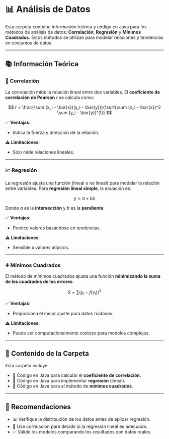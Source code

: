 # 📊 Análisis de Datos

Esta carpeta contiene información teórica y código en Java para los métodos de análisis de datos: **Correlación**, **Regresión** y **Mínimos Cuadrados**. Estos métodos se utilizan para modelar relaciones y tendencias en conjuntos de datos.

---

## 📚 Información Teórica

### 🔗 Correlación

La correlación mide la relación lineal entre dos variables. El **coeficiente de correlación de Pearson** $r$ se calcula como:

$$
r = \frac{\sum (x_i - \bar{x})(y_i - \bar{y})}{\sqrt{\sum (x_i - \bar{x})^2 \sum (y_i - \bar{y})^2}}
$$

✅ **Ventajas**:
- Indica la fuerza y dirección de la relación.

⚠️ **Limitaciones**:
- Solo mide relaciones lineales.

---

### 📈 Regresión

La regresión ajusta una función (lineal o no lineal) para modelar la relación entre variables. Para **regresión lineal simple**, la ecuación es:

$$
y = a + bx
$$

Donde $a$ es la **intersección** y $b$ es la **pendiente**.

✅ **Ventajas**:
- Predice valores basándose en tendencias.

⚠️ **Limitaciones**:
- Sensible a valores atípicos.

---

### ➕ Mínimos Cuadrados

El método de mínimos cuadrados ajusta una función **minimizando la suma de los cuadrados de los errores**:

$$
S = \sum (y_i - f(x_i))^2
$$

✅ **Ventajas**:
- Proporciona el mejor ajuste para datos ruidosos.

⚠️ **Limitaciones**:
- Puede ser computacionalmente costoso para modelos complejos.

---

## 📂 Contenido de la Carpeta

Esta carpeta incluye:

- 📄 Código en Java para calcular el **coeficiente de correlación**.
- 📄 Código en Java para implementar **regresión** (lineal).
- 📄 Código en Java para el método de **mínimos cuadrados**.


---

## 📝 Recomendaciones

- 📊 Verifique la distribución de los datos antes de aplicar regresión.
- 📌 Use correlación para decidir si la regresión lineal es adecuada.
- ✅ Valide los modelos comparando los resultados con datos reales.
